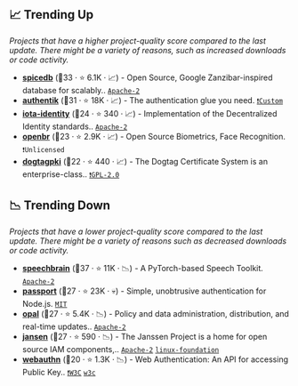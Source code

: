 ## 📈 Trending Up

_Projects that have a higher project-quality score compared to the last update. There might be a variety of reasons, such as increased downloads or code activity._

- <b><a href="https://github.com/authzed/spicedb">spicedb</a></b> (🥈33 ·  ⭐ 6.1K · 📈) - Open Source, Google Zanzibar-inspired database for scalably.. <code><a href="http://bit.ly/3nYMfla">Apache-2</a></code>
- <b><a href="https://github.com/goauthentik/authentik">authentik</a></b> (🥈31 ·  ⭐ 18K · 📈) - The authentication glue you need. <code><a href="https://github.com/goauthentik/authentik/blob/13591fc72cd2f07bdd1c17f66e4f4f0a6608d8eb/authentik/enterprise/LICENSE">❗️Custom</a></code>
- <b><a href="https://github.com/iotaledger/identity">iota-identity</a></b> (🥇24 ·  ⭐ 340 · 📈) - Implementation of the Decentralized Identity standards.. <code><a href="http://bit.ly/3nYMfla">Apache-2</a></code>
- <b><a href="https://github.com/biometrics/openbr">openbr</a></b> (🥉23 ·  ⭐ 2.9K · 📈) - Open Source Biometrics, Face Recognition. <code>❗Unlicensed</code>
- <b><a href="https://github.com/dogtagpki/pki">dogtagpki</a></b> (🥉22 ·  ⭐ 440 · 📈) - The Dogtag Certificate System is an enterprise-class.. <code><a href="http://bit.ly/2KucAZR">❗️GPL-2.0</a></code>

## 📉 Trending Down

_Projects that have a lower project-quality score compared to the last update. There might be a variety of reasons such as decreased downloads or code activity._

- <b><a href="https://github.com/speechbrain/speechbrain">speechbrain</a></b> (🥇37 ·  ⭐ 11K · 📉) - A PyTorch-based Speech Toolkit. <code><a href="http://bit.ly/3nYMfla">Apache-2</a></code>
- <b><a href="https://github.com/jaredhanson/passport">passport</a></b> (🥈27 ·  ⭐ 23K · 💀) - Simple, unobtrusive authentication for Node.js. <code><a href="http://bit.ly/34MBwT8">MIT</a></code>
- <b><a href="https://github.com/permitio/opal">opal</a></b> (🥉27 ·  ⭐ 5.4K · 📉) - Policy and data administration, distribution, and real-time updates.. <code><a href="http://bit.ly/3nYMfla">Apache-2</a></code>
- <b><a href="https://github.com/JanssenProject/jans">jansen</a></b> (🥉27 ·  ⭐ 590 · 📉) - The Janssen Project is a home for open source IAM components,.. <code><a href="http://bit.ly/3nYMfla">Apache-2</a></code> <a href="https://www.linuxfoundation.org/"><code>linux-foundation</code></a>
- <b><a href="https://github.com/w3c/webauthn">webauthn</a></b> (🥇20 ·  ⭐ 1.3K · 📉) - Web Authentication: An API for accessing Public Key.. <code><a href="https://tldrlegal.com/search?q=W3C">❗️W3C</a></code> <a href="https://www.w3.org/"><code>w3c</code></a>

